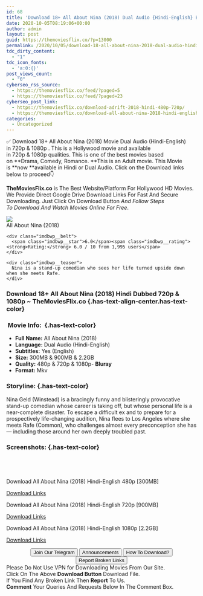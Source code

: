 ```yaml
---
id: 68
title: 'Download 18+ All About Nina (2018) Dual Audio {Hindi-English} BluRay 480p [300MB] || 720p [900MB] || 1080p [2.2GB]'
date: 2020-10-05T08:19:06+00:00
author: admin
layout: post
guid: https://themoviesflix.co/?p=13000
permalink: /2020/10/05/download-18-all-about-nina-2018-dual-audio-hindi-english-bluray-480p-300mb-720p-900mb-1080p-2-2gb/
tdc_dirty_content:
  - "1"
tdc_icon_fonts:
  - 'a:0:{}'
post_views_count:
  - "0"
cyberseo_rss_source:
  - https://themoviesflix.co/feed/?paged=5
  - https://themoviesflix.co/feed/?paged=23
cyberseo_post_link:
  - https://themoviesflix.co/download-adrift-2018-hindi-480p-720p/
  - https://themoviesflix.co/download-all-about-nina-2018-hindi-english-480p-720p-1080p/
categories:
  - Uncategorized
---
```

✅ Download 18+ All About Nina (2018)&nbsp;Movie&nbsp;Dual Audio (Hindi-English) in&nbsp;720p&nbsp;&&nbsp;1080p&nbsp;. This is a Hollywood movie and available in&nbsp;720p&nbsp;&&nbsp;1080p&nbsp;qualities. This is one of the best movies based on&nbsp;**Drama, Comedy, Romance.&nbsp;**This is an Adult movie. This Movie is&nbsp;**now&nbsp;**available in Hindi or Dual Audio.&nbsp;Click on the Download links below to proceed👇

**TheMoviesFlix.co**&nbsp;is The Best Website/Platform For Hollywood HD Movies. We Provide Direct Google Drive Download Links For Fast And Secure Downloading. Just Click On Download Button&nbsp;_And Follow Steps To&nbsp;Download And Watch Movies Online For Free_.

<div class="imdbwp imdbwp--movie dark">
  <div class="imdbwp__thumb">
    <a class="imdbwp__link" target="_blank" title="All About Nina" href="https://www.imdb.com/title/tt7542576/" rel="nofollow noopener noreferrer"><img class="imdbwp__img" src="https://m.media-amazon.com/images/M/MV5BMjQ0MjIyZTgtZjYyMS00NGE5LWE4MWQtMWQ0OWFjNGU0MDA1XkEyXkFqcGdeQXVyODE0MDY3NzY@._V1_SX300.jpg" /></a>
  </div>
  
  <div class="imdbwp__content">
    <div class="imdbwp__header">
      <span class="imdbwp__title">All About Nina</span> (2018)
    </div>
    
    <div class="imdbwp__belt">
      <span class="imdbwp__star">6.0</span><span class="imdbwp__rating"><strong>Rating:</strong> 6.0 / 10 from 1,995 users</span>
    </div>
    
    <div class="imdbwp__teaser">
      Nina is a stand-up comedian who sees her life turned upside down when she meets Rafe.
    </div>
  </div>
</div>

### Download 18+ All About Nina (2018) Hindi Dubbed 720p & 1080p ~ TheMoviesFlix.co {.has-text-align-center.has-text-color}

### &nbsp;Movie Info:&nbsp; {.has-text-color}

  * **Full Name:**&nbsp;All About Nina (2018)
  * **Language:**&nbsp;Dual Audio (Hindi-English)
  * **Subtitles:**&nbsp;Yes (English)
  * **Size:**&nbsp;300MB & 900MB & 2.2GB
  * **Quality:**&nbsp;480p & 720p & 1080p-&nbsp;**Bluray**
  * **Format:**&nbsp;Mkv

### Storyline: {.has-text-color}

Nina Geld (Winstead) is a bracingly funny and blisteringly provocative stand-up comedian whose career is taking off, but whose personal life is a near-complete disaster. To escape a difficult ex and to prepare for a prospectively life-changing audition, Nina flees to Los Angeles where she meets Rafe (Common), who challenges almost every preconception she has — including those around her own deeply troubled past.

### Screenshots: {.has-text-color}

<div class="wp-block-image">
  <figure class="aligncenter"><img src="https://i.imgur.com/839RH9X.jpg" alt /></figure>
</div>

<div class="wp-block-image">
  <figure class="aligncenter"><img src="https://i.imgur.com/p4YfeHB.jpg" alt /></figure>
</div>

<div class="wp-block-image">
  <figure class="aligncenter"><img src="https://i.imgur.com/Xqt27T1.jpg" alt /></figure>
</div>

<div class="wp-block-image">
  <figure class="aligncenter"><img src="https://i.imgur.com/JIWFsfm.jpg" alt /></figure>
</div>

<p class="has-text-align-center has-text-color has-medium-font-size">
  Download All About Nina (2018) Hindi-English 480p [300MB]
</p>

<span class="mb-center maxbutton-3-center"><span class="maxbutton-3-container mb-container"><a class="maxbutton-3 maxbutton maxbutton-post-button" target="_blank" rel="nofollow noopener noreferrer" href="https://coinquint.com/a12635/"><span class="mb-text">Download Links</span></a></span></span>

<p class="has-text-align-center has-text-color has-medium-font-size">
  Download All About Nina (2018) Hindi-English 720p [900MB]
</p>

<span class="mb-center maxbutton-3-center"><span class="maxbutton-3-container mb-container"><a class="maxbutton-3 maxbutton maxbutton-post-button" target="_blank" rel="nofollow noopener noreferrer" href="https://coinquint.com/a12637/"><span class="mb-text">Download Links</span></a></span></span>

<p class="has-text-align-center has-text-color has-medium-font-size">
  Download All About Nina (2018) Hindi-English 1080p [2.2GB]
</p>

<span class="mb-center maxbutton-3-center"><span class="maxbutton-3-container mb-container"><a class="maxbutton-3 maxbutton maxbutton-post-button" target="_blank" rel="nofollow noopener noreferrer" href="https://coinquint.com/a12639/"><span class="mb-text">Download Links</span></a></span></span>

<center>
</center>

<center>
  <a href="https://t.me/themoviesflixcom" target="_blank" data-wpel-link="external" rel="nofollow external noopener noreferrer"><button class="button button5">Join Our Telegram</button></a> <a href="https://themoviesflix.co/download-all-about-nina-2018-hindi-english-480p-720p-1080p/#" target="_blank" data-wpel-link="external" rel="nofollow external noopener noreferrer"><button class="button button5">Announcements</button></a> <a href="https://themoviesflix.com/how-to-download/" target="_blank" data-wpel-link="external" rel="nofollow external noopener noreferrer"><button class="button button5">How To Download?</button></a> <a href="https://themoviesflix.co/download-all-about-nina-2018-hindi-english-480p-720p-1080p/#" target="_blank" data-wpel-link="external" rel="nofollow external noopener noreferrer"><button class="button button5">Report Broken Links</button></a>
</center>

<div class="alert alert-danger">
  Please Do Not Use VPN for Downloading Movies From Our Site.
</div>

<div class="alert alert-success">
  Click On The Above <strong>Download Button</strong> Download File.
</div>

<div class="alert alert-warning">
  If You Find Any Broken Link Then <strong>Report</strong> To Us.
</div>

<div class="alert alert-info">
  <strong>Comment</strong> Your Queries And Requests Below In The Comment Box.
</div>